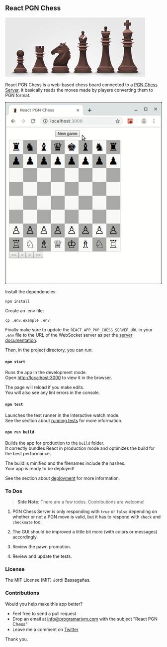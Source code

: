 ## React PGN Chess

![React PGN Chess](/resources/black-chess-pieces.jpg?raw=true)

React PGN Chess is a web-based chess board connected to a [PGN Chess Server](https://github.com/programarivm/pgn-chess-server), it basically reads the moves made by players converting them to PGN format.

![React PGN Chess](/resources/demo.gif)

Install the dependencies:

    npm install

Create an .env file:

    cp .env.example .env

Finally make sure to update the `REACT_APP_PHP_CHESS_SERVER_URL` in your `.env` file to the URL of the WebSocket server as per the [server documentation](https://github.com/programarivm/pgn-chess-server#set-up-and-start-the-server).

Then, in the project directory, you can run:

#### `npm start`

Runs the app in the development mode.<br>
Open [http://localhost:3000](http://localhost:3000) to view it in the browser.

The page will reload if you make edits.<br>
You will also see any lint errors in the console.

#### `npm test`

Launches the test runner in the interactive watch mode.<br>
See the section about [running tests](https://facebook.github.io/create-react-app/docs/running-tests) for more information.

#### `npm run build`

Builds the app for production to the `build` folder.<br>
It correctly bundles React in production mode and optimizes the build for the best performance.

The build is minified and the filenames include the hashes.<br>
Your app is ready to be deployed!

See the section about [deployment](https://facebook.github.io/create-react-app/docs/deployment) for more information.

### To Dos

> **Side Note**: There are a few todos. Contributions are welcome!

1. PGN Chess Server is only responding with `true` or `false` depending on whether or not a PGN move is valid, but it has to respond with `check` and `checkmate` too.

2. The GUI should be improved a little bit more (with colors or messages) accordingly.

3. Review the pawn promotion.

4. Review and update the tests.

### License

The MIT License (MIT) Jordi Bassagañas.

### Contributions

Would you help make this app better?

- Feel free to send a pull request
- Drop an email at info@programarivm.com with the subject "React PGN Chess"
- Leave me a comment on [Twitter](https://twitter.com/programarivm)

Thank you.
